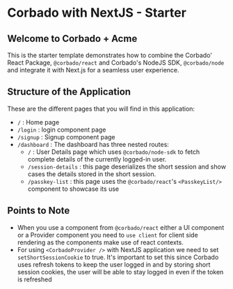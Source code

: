 # Corbado with NextJS - Starter

## Welcome to Corbado + Acme

This is the starter template demonstrates how to combine the Corbado' React Package, `@corbado/react` and Corbado's NodeJS SDK, `@corbado/node` and integrate it with Next.js for a seamless user experience.

## Structure of the Application

These are the different pages that you will find in this application:

- `/` : Home page
- `/login` : login component page
- `/signup` : Signup component page
- `/dashboard` : The dashboard has three nested routes:
  - `/` : User Details page which uses `@corbado/node-sdk` to fetch complete details of the currently logged-in user.
  - `/session-details` : this page deserializes the short session and show cases the details stored in the short session.
  - `/passkey-list` : this page uses the `@corbado/react`'s `<PasskeyList/>` component to showcase its use

## Points to Note

- When you use a component from `@corbado/react` either a UI component or a Provider component you need to `use client` for client side rendering as the components make use of react contexts.
- For using `<CorbadoProvider />` with NextJS application we need to set `setShortSessionCookie` to true. It's important to set this since Corbado uses refresh tokens to keep the user logged in and by storing short session cookies, the user will be able to stay logged in even if the token is refreshed
